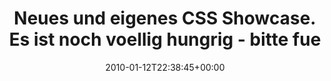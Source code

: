 ---
retweeted: false
source: <a href="http://twitter.com" rel="nofollow">Twitter Web Client</a>
entities:
  hashtags: []
  symbols: []
  user_mentions: []
  urls: []
display_text_range:
- '0'
- '129'
favorite_count: '0'
id_str: '7685653760'
truncated: false
retweet_count: '0'
id: '7685653760'
created_at: Tue Jan 12 22:38:45 +0000 2010
favorited: false
full_text: Neues und eigenes CSS Showcase. Es ist noch voellig hungrig - bitte fuettert
  es. http://www.css-broadway.com /via [@artistindesign](https://twitter.com/artistindesign)
lang: de
tags:
- pesos/twitter
date: '2010-01-12T22:38:45+00:00'
src: https://twitter.com/bascht/status/7685653760
original_url: https://twitter.com/bascht/status/7685653760
type: twitter_tweet
text: Neues und eigenes CSS Showcase. Es ist noch voellig hungrig - bitte fuettert
  es. http://www.css-broadway.com /via [@artistindesign](https://twitter.com/artistindesign)
title: Neues und eigenes CSS Showcase. Es ist noch voellig hungrig - bitte fue

---